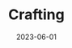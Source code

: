 ---
title: "Crafting"
description: "
                I am a part of RUMakers and RU3D, both clubs where you are able to let your creativity flow through 3D printing and crafting a variety of things like acrylic keychains, light stands, and even heat-pressed t-shirts. 
                "
date: 2023-06-01
thumbnail: 
link: 
---
